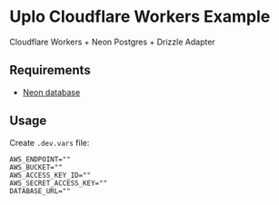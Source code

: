 # Uplo Cloudflare Workers Example

Cloudflare Workers + Neon Postgres + Drizzle Adapter

## Requirements

* [Neon database](https://neon.tech)

## Usage

Create `.dev.vars` file:

```text
AWS_ENDPOINT=""
AWS_BUCKET=""
AWS_ACCESS_KEY_ID=""
AWS_SECRET_ACCESS_KEY=""
DATABASE_URL=""
```
